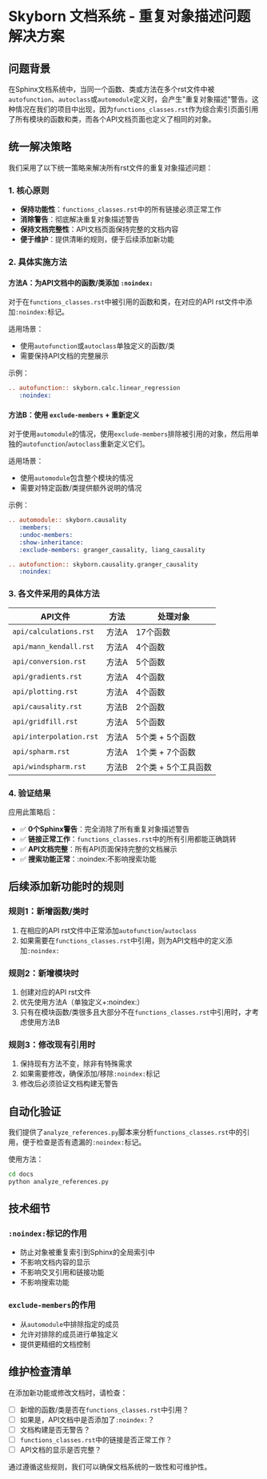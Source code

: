 # Skyborn 文档系统 - 重复对象描述问题解决方案

## 问题背景

在Sphinx文档系统中，当同一个函数、类或方法在多个rst文件中被`autofunction`、`autoclass`或`automodule`定义时，会产生"重复对象描述"警告。这种情况在我们的项目中出现，因为`functions_classes.rst`作为综合索引页面引用了所有模块的函数和类，而各个API文档页面也定义了相同的对象。

## 统一解决策略

我们采用了以下统一策略来解决所有rst文件的重复对象描述问题：

### 1. 核心原则
- **保持功能性**：`functions_classes.rst`中的所有链接必须正常工作
- **消除警告**：彻底解决重复对象描述警告
- **保持文档完整性**：API文档页面保持完整的文档内容
- **便于维护**：提供清晰的规则，便于后续添加新功能

### 2. 具体实施方法

#### 方法A：为API文档中的函数/类添加 `:noindex:`
对于在`functions_classes.rst`中被引用的函数和类，在对应的API rst文件中添加`:noindex:`标记。

适用场景：
- 使用`autofunction`或`autoclass`单独定义的函数/类
- 需要保持API文档的完整展示

示例：
```rst
.. autofunction:: skyborn.calc.linear_regression
   :noindex:
```

#### 方法B：使用 `exclude-members` + 重新定义
对于使用`automodule`的情况，使用`exclude-members`排除被引用的对象，然后用单独的`autofunction`/`autoclass`重新定义它们。

适用场景：
- 使用`automodule`包含整个模块的情况
- 需要对特定函数/类提供额外说明的情况

示例：
```rst
.. automodule:: skyborn.causality
   :members:
   :undoc-members:
   :show-inheritance:
   :exclude-members: granger_causality, liang_causality

.. autofunction:: skyborn.causality.granger_causality
   :noindex:
```

### 3. 各文件采用的具体方法

| API文件 | 方法 | 处理对象 |
|---------|------|----------|
| `api/calculations.rst` | 方法A | 17个函数 |
| `api/mann_kendall.rst` | 方法A | 4个函数 |
| `api/conversion.rst` | 方法A | 5个函数 |
| `api/gradients.rst` | 方法A | 4个函数 |
| `api/plotting.rst` | 方法A | 4个函数 |
| `api/causality.rst` | 方法B | 2个函数 |
| `api/gridfill.rst` | 方法A | 5个函数 |
| `api/interpolation.rst` | 方法A | 5个类 + 5个函数 |
| `api/spharm.rst` | 方法A | 1个类 + 7个函数 |
| `api/windspharm.rst` | 方法B | 2个类 + 5个工具函数 |

### 4. 验证结果

应用此策略后：
- ✅ **0个Sphinx警告**：完全消除了所有重复对象描述警告
- ✅ **链接正常工作**：`functions_classes.rst`中的所有引用都能正确跳转
- ✅ **API文档完整**：所有API页面保持完整的文档展示
- ✅ **搜索功能正常**：:noindex:不影响搜索功能

## 后续添加新功能时的规则

### 规则1：新增函数/类时
1. 在相应的API rst文件中正常添加`autofunction`/`autoclass`
2. 如果需要在`functions_classes.rst`中引用，则为API文档中的定义添加`:noindex:`

### 规则2：新增模块时
1. 创建对应的API rst文件
2. 优先使用方法A（单独定义+:noindex:）
3. 只有在模块函数/类很多且大部分不在`functions_classes.rst`中引用时，才考虑使用方法B

### 规则3：修改现有引用时
1. 保持现有方法不变，除非有特殊需求
2. 如果需要修改，确保添加/移除`:noindex:`标记
3. 修改后必须验证文档构建无警告

## 自动化验证

我们提供了`analyze_references.py`脚本来分析`functions_classes.rst`中的引用，便于检查是否有遗漏的`:noindex:`标记。

使用方法：
```bash
cd docs
python analyze_references.py
```

## 技术细节

### `:noindex:`标记的作用
- 防止对象被重复索引到Sphinx的全局索引中
- 不影响文档内容的显示
- 不影响交叉引用和链接功能
- 不影响搜索功能

### `exclude-members`的作用
- 从`automodule`中排除指定的成员
- 允许对排除的成员进行单独定义
- 提供更精细的文档控制

## 维护检查清单

在添加新功能或修改文档时，请检查：

- [ ] 新增的函数/类是否在`functions_classes.rst`中引用？
- [ ] 如果是，API文档中是否添加了`:noindex:`？
- [ ] 文档构建是否无警告？
- [ ] `functions_classes.rst`中的链接是否正常工作？
- [ ] API文档的显示是否完整？

通过遵循这些规则，我们可以确保文档系统的一致性和可维护性。
